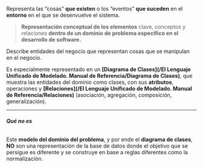 Representa las “cosas” **que existen** o los “eventos” **que suceden** en el **entorno** en el que se desenvuelve el sistema.
> **Representación conceptual de los elementos** clave, conceptos y relaciones **dentro de un dominio de problema específico en el desarrollo de software.**

Describe entidades del negocio que representan cosas que se manipulan en el negocio. 

Es especialmente representado en un **[Diagrama de Clases](/El Lenguaje Unificado de Modelado. Manual de Referencia/Diagrama de Clases)**, que muestra las entidades del dominio como clases, con sus **atributos**, operaciones y **[Relaciones](/El Lenguaje Unificado de Modelado. Manual de Referencia/Relaciones)** (asociación, agregación, composición, generalización).
****
###### **Qué no es**
Este **modelo del dominio del problema**, y por ende el **diagrama de clases**, **NO** son una representación de la base de datos donde el objetivo que se persigue es diferente y se construye en base a reglas diferentes como la normalización.
